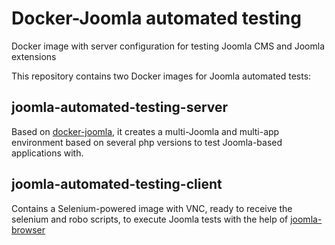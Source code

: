 # Docker-Joomla automated testing
Docker image with server configuration for testing Joomla CMS and Joomla extensions

This repository contains two Docker images for Joomla automated tests:

## joomla-automated-testing-server
Based on [docker-joomla](https://github.com/joomla/docker-joomla), it creates a multi-Joomla and multi-app environment based on several php versions to test Joomla-based applications with.

## joomla-automated-testing-client
Contains a Selenium-powered image with VNC, ready to receive the selenium and robo scripts, to execute Joomla tests with the help of [joomla-browser](https://github.com/joomla-projects/joomla-browser)
